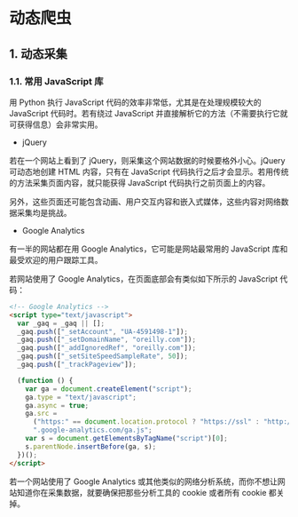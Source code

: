 # 动态爬虫

## 1. 动态采集

### 1.1. 常用 JavaScript 库

用 Python 执行 JavaScript 代码的效率非常低，尤其是在处理规模较大的 JavaScript 代码时。若有绕过 JavaScript 并直接解析它的方法（不需要执行它就可获得信息）会非常实用。

- jQuery

若在一个网站上看到了 jQuery，则采集这个网站数据的时候要格外小心。jQuery 可动态地创建 HTML 内容，只有在 JavaScript 代码执行之后才会显示。若用传统的方法采集页面内容，就只能获得 JavaScript 代码执行之前页面上的内容。

另外，这些页面还可能包含动画、用户交互内容和嵌入式媒体，这些内容对网络数据采集均是挑战。

- Google Analytics

有一半的网站都在用 Google Analytics，它可能是网站最常用的 JavaScript 库和最受欢迎的用户跟踪工具。

若网站使用了 Google Analytics，在页面底部会有类似如下所示的 JavaScript 代码：

```html
<!-- Google Analytics -->
<script type="text/javascript">
  var _gaq = _gaq || [];
  _gaq.push(["_setAccount", "UA-4591498-1"]);
  _gaq.push(["_setDomainName", "oreilly.com"]);
  _gaq.push(["_addIgnoredRef", "oreilly.com"]);
  _gaq.push(["_setSiteSpeedSampleRate", 50]);
  _gaq.push(["_trackPageview"]);

  (function () {
    var ga = document.createElement("script");
    ga.type = "text/javascript";
    ga.async = true;
    ga.src =
      ("https:" == document.location.protocol ? "https://ssl" : "http://www") +
      ".google-analytics.com/ga.js";
    var s = document.getElementsByTagName("script")[0];
    s.parentNode.insertBefore(ga, s);
  })();
</script>
```

若一个网站使用了 Google Analytics 或其他类似的网络分析系统，而你不想让网站知道你在采集数据，就要确保把那些分析工具的 cookie 或者所有 cookie 都关掉。
